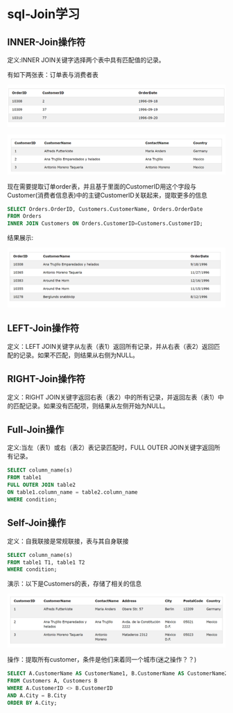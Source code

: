 # sql-Join学习

## INNER-Join操作符

定义:INNER JOIN关键字选择两个表中具有匹配值的记录。

有如下两张表：订单表与消费者表

![](./img/order_tab.png)

![](./img/customer_tab.png)

现在需要提取订单order表，并且基于里面的CustomerID用这个字段与Customer(消费者信息表)中的主键CustomerID关联起来，提取更多的信息

```sql
SELECT Orders.OrderID, Customers.CustomerName, Orders.OrderDate
FROM Orders
INNER JOIN Customers ON Orders.CustomerID=Customers.CustomerID;
```

结果展示:

![](./img/inner_join_res.png)

## LEFT-Join操作符

定义：LEFT JOIN关键字从左表（表1）返回所有记录，并从右表（表2）返回匹配的记录。如果不匹配，则结果从右侧为NULL。

## RIGHT-Join操作符

定义：RIGHT JOIN关键字返回右表（表2）中的所有记录，并返回左表（表1）中的匹配记录。如果没有匹配项，则结果从左侧开始为NULL。

## Full-Join操作

定义:当左（表1）或右（表2）表记录匹配时，FULL OUTER JOIN关键字返回所有记录。

```sql
SELECT column_name(s)
FROM table1
FULL OUTER JOIN table2
ON table1.column_name = table2.column_name
WHERE condition;
```

## Self-Join操作

定义：自我联接是常规联接，表与其自身联接

```sql
SELECT column_name(s)
FROM table1 T1, table1 T2
WHERE condition;
```

演示：以下是Customers的表，存储了相关的信息

![](./img/customer_tab2.png)

操作：提取所有customer，条件是他们来着同一个城市(迷之操作？？)

```sql
SELECT A.CustomerName AS CustomerName1, B.CustomerName AS CustomerName2, A.City
FROM Customers A, Customers B
WHERE A.CustomerID <> B.CustomerID
AND A.City = B.City
ORDER BY A.City;
```
